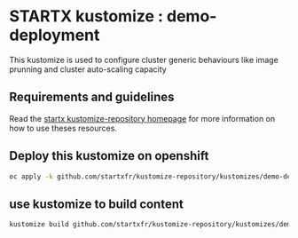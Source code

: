 # STARTX kustomize : demo-deployment

This kustomize is used to configure cluster generic behaviours like image prunning and cluster auto-scaling capacity

## Requirements and guidelines

Read the [startx kustomize-repository homepage](https://startxfr.github.io/kustomize-repository) for
more information on how to use theses resources.

## Deploy this kustomize on openshift

```bash
oc apply -k github.com/startxfr/kustomize-repository/kustomizes/demo-deployment
```

## use kustomize to build content

```bash
kustomize build github.com/startxfr/kustomize-repository/kustomizes/demo-deployment
```
